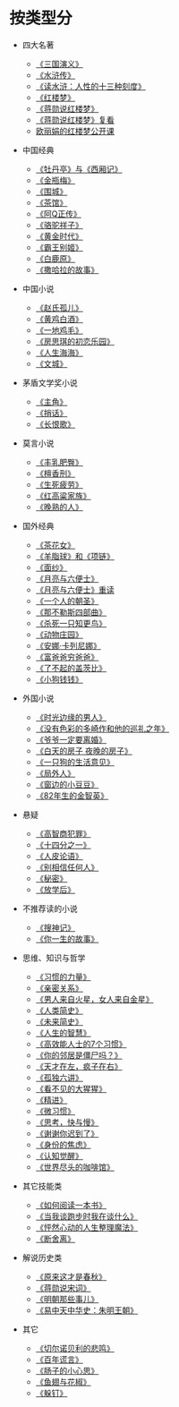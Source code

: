 # 按类型分

- 四大名著
  - [《三国演义》](/read/《三国演义》.md)
  - [《水浒传》](/read/《水浒传》.md)
  - [《读水浒：人性的十三种刻度》](/read/《读水浒：人性的十三种刻度》)
  - [《红楼梦》](/read/《红楼梦》.md)
  - [《蒋勋说红楼梦》](/read/《蒋勋说红楼梦》.md)
  - [《蒋勋说红楼梦》复看](/read/《蒋勋说红楼梦》复看.md)
  - [欧丽娟的红楼梦公开课](/read/欧丽娟的红楼梦公开课.md)


- 中国经典
  - [《牡丹亭》与《西厢记》](/read/《牡丹亭》与《西厢记》.md)
  - [《金瓶梅》](/read/《金瓶梅》.md)
  - [《围城》](/read/《围城》.md)
  - [《茶馆》](/read/《茶馆》.md)
  - [《阿Q正传》](/read/《阿Q正传》.md)
  - [《骆驼祥子》](/read/《骆驼祥子》.md)
  - [《黄金时代》](/read/《黄金时代》.md)
  - [《霸王别姬》](/read/《霸王别姬》.md)
  - [《白鹿原》](/read/《白鹿原》.md)
  - [《撒哈拉的故事》](/read/《撒哈拉的故事》.md)

- 中国小说
  - [《赵氏孤儿》](/read/《赵氏孤儿》.md)
  - [《黄鸡白酒》](/read/《黄鸡白酒》.md)
  - [《一地鸡毛》](/read/《一地鸡毛》.md)
  - [《房思琪的初恋乐园》](/read/《房思琪的初恋乐园》.md)
  - [《人生海海》](/read/《人生海海》.md)
  - [《文城》](/docs/read/《文城》.md)

- 茅盾文学奖小说
  - [《主角》](/read/《主角》.md)
  - [《捎话》](/read/《捎话》.md)
  - [《长恨歌》](/read/《长恨歌》.md)

- 莫言小说
  - [《丰乳肥臀》](/read/《丰乳肥臀》.md)
  - [《檀香刑》](/read/《檀香刑》.md)
  - [《生死疲劳》](/read/《生死疲劳》.md)
  - [《红高粱家族》](/read/《红高粱家族》.md)
  - [《晚熟的人》](/read/《晚熟的人》.md)

- 国外经典
  - [《茶花女》](/read/《茶花女》.md)
  - [《羊脂球》和《项链》](/read/《羊脂球》和《项链》.md)
  - [《面纱》](/read/《面纱》.md)
  - [《月亮与六便士》](/read/《月亮与六便士》.md)
  - [《月亮与六便士》重读](/read/《月亮与六便士》重读.md)
  - [《一个人的朝圣》](/read/《一个人的朝圣》.md)
  - [《那不勒斯四部曲》](/read/《那不勒斯四部曲》.md)
  - [《杀死一只知更鸟》](/read/《杀死一只知更鸟》.md)
  - [《动物庄园》](/read/《动物庄园》.md)
  - [《安娜·卡列尼娜》](/read/《安娜·卡列尼娜》.md)
  - [《富爸爸穷爸爸》](/read/《富爸爸穷爸爸》.md)
  - [《了不起的盖茨比》](/read/《了不起的盖茨比》.md)
  - [《小狗钱钱》](/read/《小狗钱钱》.md)

- 外国小说
  - [《时光边缘的男人》](/read/《时光边缘的男人》.md)
  - [《没有色彩的多崎作和他的巡礼之年》](/read/《没有色彩的多崎作和他的巡礼之年》.md)
  - [《爷爷一定要离婚》](/read/《爷爷一定要离婚》.md)
  - [《白天的房子 夜晚的房子》](/read/《白天的房子夜晚的房子》.md)
  - [《一只狗的生活意见》](/read/《一只狗的生活意见》.md)
  - [《局外人》](/read/《局外人》.md)
  - [《窗边的小豆豆》](/read/《窗边的小豆豆》.md)
  - [《82年生的金智英》](/read/《82年生的金智英》.md)

- 悬疑
  - [《高智商犯罪》](/read/《高智商犯罪》.md)
  - [《十四分之一》](/read/《十四分之一》.md)
  - [《人皮论语》](/read/《人皮论语》.md)
  - [《别相信任何人》](/read/《别相信任何人》.md)
  - [《秘密》](/read/《秘密》.md)
  - [《放学后》](/read/《放学后》.md)

- 不推荐读的小说
  - [《搜神记》](/read/《搜神记》.md)
  - [《你一生的故事》](/read/《你一生的故事》.md)


- 思维、知识与哲学
  - [《习惯的力量》](/read/《习惯的力量》.md)
  - [《亲密关系》](/read/《亲密关系》.md)
  - [《男人来自火星，女人来自金星》](/read/《男人来自火星，女人来自金星》.md)
  - [《人类简史》](/read/《人类简史》.md)
  - [《未来简史》](/read/《未来简史》.md)
  - [《人生的智慧》](/read/《人生的智慧》.md)
  - [《高效能人士的7个习惯》](/read/《高效能人士的7个习惯》.md)
  - [《你的邻居是僵尸吗？》](/read/《你的邻居是僵尸吗？》.md)
  - [《天才在左，疯子在右》](/read/《天才在左，疯子在右》.md)
  - [《孤独六讲》](/read/《孤独六讲》.md)
  - [《看不见的大猩猩》](/read/《看不见的大猩猩》.md)
  - [《精进》](/read/《精进》笔记.md)
  - [《微习惯》](/read/《微习惯》.md)
  - [《思考，快与慢》](/read/《思考，快与慢》.md)
  - [《谢谢你迟到了》](/read/《谢谢你迟到了》.md)
  - [《身份的焦虑》](/read/《身份的焦虑》.md)
  - [《认知觉醒》](/read/《认知觉醒》.md)
  - [《世界尽头的咖啡馆》](/read/《世界尽头的咖啡馆》.md)

- 其它技能类
  - [《如何阅读一本书》](/read/《如何阅读一本书》.md)
  - [《当我谈跑步时我在谈什么》](/read/《当我谈跑步时我在谈什么》.md)
  - [《怦然心动的人生整理魔法》](/read/《怦然心动的人生整理魔法》.md)
  - [《断舍离》](/read/《断舍离》.md)

- 解说历史类
  - [《原来这才是春秋》](/read/《原来这才是春秋》.md)
  - [《蒋勋说宋词》](/read/《蒋勋说宋词》.md)
  - [《明朝那些事儿》](/read/《明朝那些事儿》.md)
  - [《易中天中华史：朱明王朝》](/docs/read/《易中天中华史：朱明王朝》.md)

- 其它
  - [《切尔诺贝利的悲鸣》](/read/《切尔诺贝利的悲鸣》.md)
  - [《百年谎言》](/read/《百年谎言》.md)
  - [《肠子的小心思》](/read/《肠子的小心思》.md)
  - [《鱼翅与花椒》](/read/《鱼翅与花椒》.md)
  - [《躲钉》](/read/《躲钉》.md)
